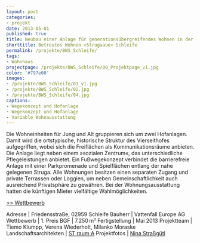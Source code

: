 ```yaml
---
layout: post
categories:
- projekt
date: 2013-05-01
published: true
title: Neubau einer Anlage für generationsübergreifendes Wohnen in der Strugaaue in Schleife
shorttitle: Betreutes Wohnen »Strugaaue« Schleife
permalink: /projekte/BWS_Schleife/
tags: 
- Wohnhaus
projectpage: /projekte/BWS_Schleife/00_Projektpage_v1.jpg 
color: '#797e00'
images:
- /projekte/BWS_Schleife/01_v1.jpg
- /projekte/BWS_Schleife/02.jpg
- /projekte/BWS_Schleife/04.jpg
captions:
- Wegekonzept und Hofanlage
- Wegekonzept und Hofanlage
- Variable Wohnausstattung
---
```

Die Wohneinheiten für Jung und Alt gruppieren sich um zwei Hofanlagen. Damit wird die ortstypische, historische Struktur des Vierseithofes aufgegriffen, wobei sich die Freiflächen als Kommunikationsräume anbieten. Die Anlage liegt neben einem »sozialen Zentrum«, das unterschiedliche Pflegeleistungen anbietet. Ein Fußwegekonzept verbindet die barrierefreie Anlage mit einer Parkpromenade und Spielflächen entlang der nahe gelegenen Struga. Alle Wohnungen besitzen einen separaten Zugang und private Terrassen oder Loggien, um neben Gemeinschaftlichkeit auch ausreichend Privatsphäre zu gewähren. Bei der Wohnungsausstattung hatten die künftigen Mieter vielfältige Wahlmöglichkeiten. 

[\>> Wettbewerb](../projekte/WBW_BWS_Schleife/)

Adresse				|	Friedensstraße, 02959 Schleife
Bauherr				|	Vattenfall Europe AG
Wettbewerb	    	|	1. Preis
BGF					|	7.250 m²
Fertigstellung		|	Mai 2013
Projektteam			|	Tiemo Klumpp, Verena Wiederholt, Milanko Moraske
Landschaftsarchitekten  |   [ST raum A](http://www.strauma.com)
Projektfotos		|	[Nina Straßgütl](http://www.ninastrg.de/)